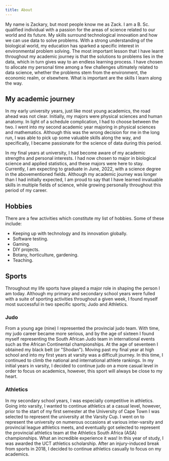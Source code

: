 ```yaml
---
title: About
---
```


My name is Zackary, but most people know me as Zack. I am a B. Sc. qualified individual with a passion for the areas of science related to our world and its future. My skills surround technological innovation and how we can use data to solve problems. With a strong understanding of the biological world, my education has sparked a specific interest in environmental problem solving. The most important lesson that I have learnt throughout my academic journey is that the solutions to problems lies in the data, which in turn gives way to an endless learning process. I have chosen to allocate my personal time among a few challenges ultimately related to data science, whether the problems stem from the environment, the economic realm, or elsewhere. What is important are the skills I learn along the way.

## My academic journey

In my early university years, just like most young academics, the road ahead was not clear. Initially, my majors were physical sciences and human anatomy. In light of a schedule complication, I had to choose between the two. I went into my second academic year majoring in physical sciences and mathematics. Although this was the wrong decision for me in the long run, I was able to pick up some valuable skills along the way, and specifically, I became passionate for the science of data during this period. 

In my final years at university, I had become aware of my academic strengths and personal interests. I had now chosen to major in biological science and applied statistics, and these majors were here to stay. Currently, I am expecting to graduate in June, 2022, with a science degree in the abovementioned fields. Although my academic journey was longer than I had initially expected, I am proud to say that I have learned invaluable skills in multiple fields of science, while growing personally throughout this period of my career. 

## Hobbies

There are a few activities which constitute my list of hobbies. Some of these include: 

* Keeping up with technology and its innovation globally. 
* Software testing.
* Gaming.
* DIY projects. 
* Botany, horticulture, gardening. 
* Teaching. 

## Sports

Throughout my life sports have played a major role in shaping the person I am today. Although my primary and secondary school years were fulled with a suite of sporting activities throughout a given week, I found myself most successful in two specific sports; Judo and Athletics. 

### Judo

From a young age (nine) I represented the provincial judo team. With time, my judo career became more serious, and by the age of sixteen I found myself representing the South African Judo team in international events such as the African Continental championships. At the age of seventeen I obtained my black belt (or "Shodan"). Moving past my final year at high school and into my first years at varsity was a difficult journey. In this time, I continued to climb the national and international athlete rankings. In my initial years in varsity, I decided to continue judo on a more casual level in order to focus on academics, however, this sport will always be close to my heart.


### Athletics

In my secondary school years, I was especially competitive in athletics. Going into varsity, I wanted to continue athletics at a casual level, however, prior to the start of my first semester at the University of Cape Town I was selected to represent the university at the Varsity Cup. I went on to represent the university on numerous occasions at various inter-varsity and provincial league athletics meets, and eventually got selected to represent the provincial athletics team at the Athletics South Africa (ASA) championships. What an incredible experience it was! In this year of study, I was awarded the UCT athletics scholarship. After an injury-induced break from sports in 2018, I decided to continue athletics casually to focus on my academics. 
